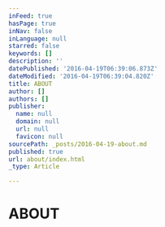 ```yaml
---
inFeed: true
hasPage: true
inNav: false
inLanguage: null
starred: false
keywords: []
description: ''
datePublished: '2016-04-19T06:39:06.873Z'
dateModified: '2016-04-19T06:39:04.820Z'
title: ABOUT
author: []
authors: []
publisher:
  name: null
  domain: null
  url: null
  favicon: null
sourcePath: _posts/2016-04-19-about.md
published: true
url: about/index.html
_type: Article

---
```

# ABOUT
